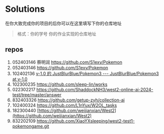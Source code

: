 # Solutions

在你大致完成你的项目的后你可以在这里填写下你的仓库地址

> 格式：你的学号 你的作业实现的仓库地址
## repos

1. 052403146 蔡明润 https://github.com/S1exy/Pokemon
2. 052403146  https://github.com/S1exy/Pokemon
3. 102402136  [v-1.0 的 JustBlurBlue/Pokemon3 --- JustBlurBlue/Pokemon3 at v-1.0](https://github.com/JustBlurBlue/Pokemon3/tree/v-1.0) 
4. 102300235 https://github.com/sleep-lin/works
5. 022302217 https://github.com/ShaddockNH3/west2-online-ai-2024-test/tree/master/answer
6. 832403326 https://github.com/getup-zyh/collection-ai
7. 102400324 https://github.com/L1nYux/W2OL_tasks
8. 182300440 [https://github.com/weijianxian/West2](https://github.com/weijianxian/West2)
9. 832202109 https://github.com/XiaoYXsleeping/west2-test1-pokemongame.git

